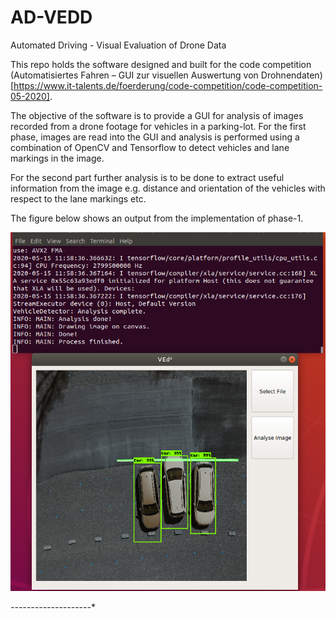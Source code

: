 # AD-VEDD
Automated Driving - Visual Evaluation of Drone Data

This repo holds the software designed and built for the code competition (Automatisiertes Fahren – GUI zur visuellen Auswertung von Drohnendaten)[https://www.it-talents.de/foerderung/code-competition/code-competition-05-2020].

The objective of the software is to provide a GUI for analysis of images recorded from a drone footage for vehicles in a parking-lot. For the first phase, images are read into the GUI and analysis is performed using a combination of OpenCV and Tensorflow to detect vehicles and lane markings in the image. 

For the second part further analysis is to be done to extract useful information from the image e.g. distance and orientation of the vehicles with respect to the lane markings etc.

The figure below shows an output from the implementation of phase-1.

![Image Analysis Output](https://github.com/ahmadhmirza/AD-VEDD/blob/ImageProcessing/_doc/screenshots/Screenshot%20from%202020-05-15%2011-58-40.png)



*----------*----------*
